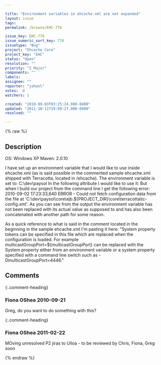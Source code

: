 ```yaml
---

title: "Environment variables in ehcache.xml are not expanded"
layout: issue
tags: 
permalink: /browse/EHC-776

issue_key: EHC-776
issue_numeric_sort_key: 776
issuetype: "Bug"
project: "Ehcache Core"
project_key: "EHC"
status: "Open"
resolution: ""
priority: "2 Major"
components: ""
labels: 
assignee: ""
reporter: "johanl"
votes:  0
watchers: 1

created: "2010-09-03T03:25:24.000-0400"
updated: "2011-10-11T19:09:27.000-0400"
resolved: ""

---
```




{% raw %}



## Description

<div markdown="1" class="description">

OS: Windows XP
Maven: 2.0.10

I have set up an environment variable that I would like to use inside ehcache.xml (as is said possible in the commented sample ehcache.xml shipped with Terracotta, located in <installdir>/ehcache).
The environment variable is set to: C:\dev\paysol
In the following attribute I would like to use it:
<terracottaConfig url="$\{PROJECT\_DIR\}/core/terracotta/tc-config.xml"/>
But when I build our project from the command line I get the following error:
2010-09-02 17:23:33,640 ERROR - Could not fetch configuration data from the file at 'C:\dev\paysol\core\ejb\.\$\{PROJECT\_DIR\}\core\terracotta\tc-config.xml'.
As you can see from the output the environment variable has not been replaced with its actual value as supposed to and has also been concatenated with another path for some reason.

As a quick reference to what is said in the comment located in the beginning in the sample ehcache.xml I'm pasting it here:
"System property tokens can be specified in this file which are replaced when the configuration
is loaded. For example multicastGroupPort=$\{multicastGroupPort\} can be replaced with the
System property either from an environment variable or a system property specified with a
command line switch such as -DmulticastGroupPort=4446."


</div>

## Comments


{:.comment-heading}
### **Fiona OShea** <span class="date">2010-09-21</span>

<div markdown="1" class="comment">

Greg, do you want to do something with this?

</div>


{:.comment-heading}
### **Fiona OShea** <span class="date">2011-02-22</span>

<div markdown="1" class="comment">

MOving unresolved P2 jiras to Ulloa - to be reviewed by Chris, Fiona, Greg soon

</div>



{% endraw %}
